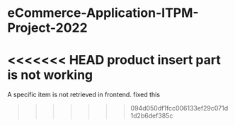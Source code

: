 # eCommerce-Application-ITPM-Project-2022

<<<<<<< HEAD
product insert part is not working
=======
A specific item is not retrieved in frontend.
fixed this
>>>>>>> 094d050df1fcc006133ef29c071d1d2b6def385c
